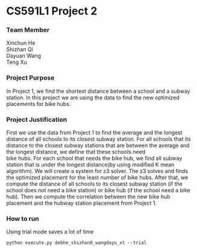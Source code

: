 # CS591L1 Project 2 

### Team Member 

Xinchun He\
Shizhan Qi\
Dayuan Wang\
Teng Xu 

### Project Purpose 

In Project 1, we find the shortest distance between 
a school and a subway station. In this project we 
are using the data to find the new optimized placements 
for bike hubs.
 

### Project Justification

First we use the data from Project 1 to find the average 
and the longest distance of all schools to its closest 
subway station. For all schools that its distance to the 
closest subway stations that are between the average and 
the longest distance, we define that these schools need  
bike hubs. For each school that needs the bike hub, we 
find all subway station that is under the 
longest distance(by using modified K mean algorithm). We will create a system for z3 solver. 
The z3 solves and finds the optimized placement for the 
least number of bike hubs. After that, we compute the 
distance of all schools to its closest subway station
(if the school does not need a bike station) or bike hub 
(if the school need a bike hub). Then we compute the 
correlation between the new bike hub placement and the 
hubway station placement from Project 1. 

### How to run 

Using trial mode saves a lot of time 
```
python execute.py debhe_shizhan0_wangdayu_xt --trial
```
